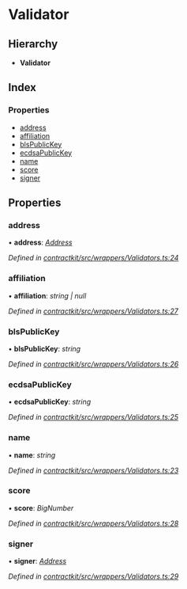# Validator

## Hierarchy

* **Validator**

## Index

### Properties

* [address](../interfaces/_wrappers_validators_.validator.md#address)
* [affiliation](../interfaces/_wrappers_validators_.validator.md#affiliation)
* [blsPublicKey](../interfaces/_wrappers_validators_.validator.md#blspublickey)
* [ecdsaPublicKey](../interfaces/_wrappers_validators_.validator.md#ecdsapublickey)
* [name](../interfaces/_wrappers_validators_.validator.md#name)
* [score](../interfaces/_wrappers_validators_.validator.md#score)
* [signer](../interfaces/_wrappers_validators_.validator.md#signer)

## Properties

### address

• **address**: [_Address_](_base_.md#address)

_Defined in_ [_contractkit/src/wrappers/Validators.ts:24_](https://github.com/celo-org/celo-monorepo/blob/master/packages/contractkit/src/wrappers/Validators.ts#L24)

### affiliation

• **affiliation**: _string \| null_

_Defined in_ [_contractkit/src/wrappers/Validators.ts:27_](https://github.com/celo-org/celo-monorepo/blob/master/packages/contractkit/src/wrappers/Validators.ts#L27)

### blsPublicKey

• **blsPublicKey**: _string_

_Defined in_ [_contractkit/src/wrappers/Validators.ts:26_](https://github.com/celo-org/celo-monorepo/blob/master/packages/contractkit/src/wrappers/Validators.ts#L26)

### ecdsaPublicKey

• **ecdsaPublicKey**: _string_

_Defined in_ [_contractkit/src/wrappers/Validators.ts:25_](https://github.com/celo-org/celo-monorepo/blob/master/packages/contractkit/src/wrappers/Validators.ts#L25)

### name

• **name**: _string_

_Defined in_ [_contractkit/src/wrappers/Validators.ts:23_](https://github.com/celo-org/celo-monorepo/blob/master/packages/contractkit/src/wrappers/Validators.ts#L23)

### score

• **score**: _BigNumber_

_Defined in_ [_contractkit/src/wrappers/Validators.ts:28_](https://github.com/celo-org/celo-monorepo/blob/master/packages/contractkit/src/wrappers/Validators.ts#L28)

### signer

• **signer**: [_Address_](_base_.md#address)

_Defined in_ [_contractkit/src/wrappers/Validators.ts:29_](https://github.com/celo-org/celo-monorepo/blob/master/packages/contractkit/src/wrappers/Validators.ts#L29)

